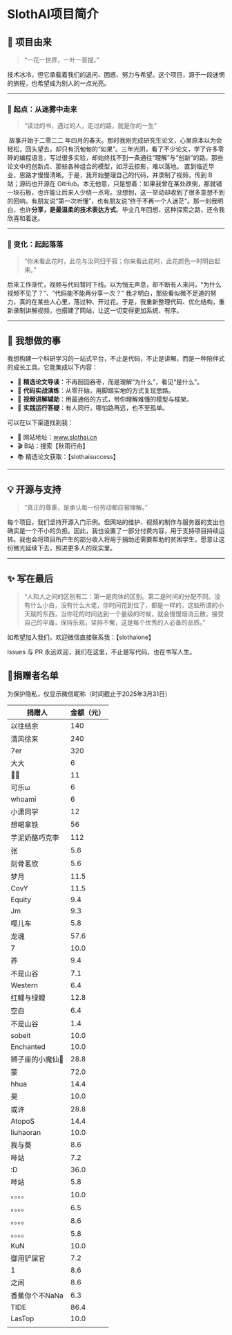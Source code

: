 # SlothAI项目简介
## 🍃 项目由来

> “一花一世界，一叶一菩提。”

​        技术冰冷，但它承载着我们的追问、困惑、努力与希望。这个项目，源于一段迷惘的旅程，也希望成为别人的一点光亮。

------

### 🌿 起点：从迷雾中走来

> “读过的书，遇过的人，走过的路，就是你的一生”
>

​        故事开始于二零二二 年四月的春天。那时我刚完成研究生论文，心里原本以为会轻松，回头望去，却只有沉甸甸的“如果”。三年光阴，看了不少论文，学了许多零碎的编程语言，写过很多实验，却始终找不到一条通往“理解”与“创新”的路。那些论文中的创新点、那些各种组合的模型，如浮云掠影，难以落地。 直到临近毕业，思路才慢慢清晰。于是，我开始整理自己的代码，并录制了视频，传到 B 站；源码也开源在 GitHub。本无他意，只是想着：如果我曾在某处跌倒，那就铺一块石板，也许能让后来人少绕一点弯。没想到，这一举动却收到了很多意想不到的回响。有朋友说“第一次听懂”，也有朋友说“终于不再一个人迷茫”。那一刻我明白，也许**分享，是最温柔的技术表达方式**。毕业几年回想，这种探索之路，还令我欣喜和着迷。

------

### 🌸 变化：起起落落

> “你未看此花时，此花与汝同归于寂；你来看此花时，此花颜色一时明白起来。”
>

​        后来工作渐忙，视频与代码暂时下线。以为悄无声息，却不断有人来问，“为什么视频不见了？”、“代码能不能再分享一次？” 我才明白，那些看似微不足道的努力，真的在某些人心里，落过种、开过花。于是，我重新整理代码、优化结构，重新录制讲解视频，也搭建了网站，让这一切变得更加系统、有序。

------

## 🌱 我想做的事

​        我想构建一个科研学习的一站式平台，不止是代码，不止是讲解，而是一种陪伴式的成长工具。它能集成以下内容：

- 🧠 **精选论文导读**：不再囫囵吞枣，而是理解“为什么”，看见“是什么”。
- 🧰 **代码实战演练**：从零开始，用脚踏实地的方式复现思路。
- 🎥 **视频讲解辅助**：用最通俗的方式，带你理解难懂的模型与框架。
- 💬 **实践运行答疑**：有人同行，哪怕路再远，也不至孤单。

可以在以下渠道找到我：

- 📍 网站地址：www.slothai.cn
- 🎬 B站：搜索【秋雨行舟】
- 📚 精选论文获取：【slothaisuccess】

------

## 💡 开源与支持

> “真正的尊重，是承认每一份劳动都应被理解。” 

​        每个项目，我们坚持开源入门示例。但网站的维护、视频的制作与服务器的支出也确实是一个不小的负担。因此，我也设置了一部分付费内容，用于支持项目持续运转。我也会将项目所产生的部分收入将用于捐助还需要帮助的贫困学生，愿意让这份微光延续下去，照进更多人的现实里。

------

## ✨ 写在最后

> “人和人之间的区别有二：第一是肉体的区别。第二是时间的分配不同。没有什么小白，没有什么大佬，你时间花到位了，都是一样的，这些所谓的小天赋的东西，当你花的时间达到一个量级的时候，就会慢慢烟消云散。接受自己的平庸，保持乐观，坚持不懈，这是每个优秀的人必备的品质。”

如希望加入我们，欢迎微信直接联系我：【slothalone】

 Issues 与 PR 永远欢迎，我们在这里，不止是写代码，也在书写人生。



## 🌟捐赠者名单

为保护隐私，仅显示微信昵称（时间截止于2025年3月31日）

| 捐赠人   | 金额（元） |
| -------- | ---- |
| 以往结余 | 140  |
| 清风徐来 | 240  |
| 7er      | 320  |
|  大大    |  6  |
|🥺🥺     |  11 |
|可乐ω      |6    |
|whoami     |6    |
|小潇同学    |12   |
|想喝拿铁  | 56|
|芋泥奶酪巧克李 |112 |
|张 |5.6 |
|刻骨茗欣 |5.6 |
|梦月 |11.5 |
|CovY |11.5 |
|Equity | 9.4        |
| Jm              | 9.3        |
| 嘤儿车          | 5.8        |
| 龙魂            | 57.6       |
| 7               | 10.0       |
| 养              | 9.4        |
| 不是山谷        | 7.1        |
| Western         | 6.4        |
| 红鲤与绿鲤      | 12.8       |
| 空白            | 6.4        |
| 不是山谷        | 1.4        |
| sobeit          | 10.0       |
| Enchanted       | 10.0       |
| 狮子座的小魔仙👑 | 28.8       |
| 蒙              | 72.0       |
| hhua            | 14.4       |
| 昊              | 10.0       |
| 或许            | 28.8       |
| AtopoS          | 14.4       |
| liuhaoran       | 10.0       |
| 我与葵          | 8.6        |
| 哔站            | 7.2        |
| :D              | 36.0       |
| 哔站            | 5.8        |
| 。。。。        | 10.0       |
| 。。。。        | 6.5        |
| 。。。。        | 8.6        |
| 。。。。        | 5.8        |
| KuN             | 10.0       |
| 御用铲屎官      | 7.2        |
| 1               | 8.6        |
| 之间            | 8.6        |
| 香蕉你个不NaNa  | 6.3        |
| TIDE            | 86.4       |
| LasTop          | 10.0       |
|                 |            |



